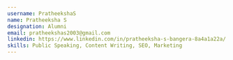```yaml
---
username: PratheekshaS
name: Pratheeksha S
designation: Alumni
email: pratheekshas2003@gmail.com
linkedin: https://www.linkedin.com/in/pratheeksha-s-bangera-8a4a1a22a/
skills: Public Speaking, Content Writing, SEO, Marketing
---
```

